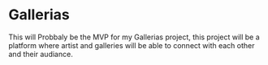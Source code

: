# Gallerias
This will Probbaly be the MVP for my Gallerias project,
this project will be a platform where artist and galleries will be able to connect with each other and their audiance.
